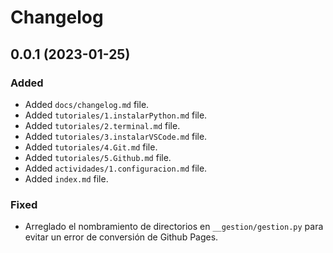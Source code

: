 # Changelog

## 0.0.1 (2023-01-25)

### Added

- Added `docs/changelog.md` file.
- Added `tutoriales/1.instalarPython.md` file.
- Added `tutoriales/2.terminal.md` file.
- Added `tutoriales/3.instalarVSCode.md` file.
- Added `tutoriales/4.Git.md` file.
- Added `tutoriales/5.Github.md` file.
- Added `actividades/1.configuracion.md` file.
- Added `index.md` file.

### Fixed

- Arreglado el nombramiento de directorios en `__gestion/gestion.py` para evitar un error de conversión de Github Pages.
